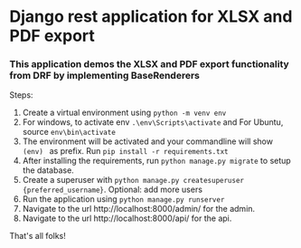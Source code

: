 # Django rest application for XLSX and PDF export

### This application demos the XLSX and PDF export functionality from DRF by implementing BaseRenderers

Steps:
1. Create a virtual environment using `python -m venv env`
2. For windows, to activate env `.\env\Scripts\activate` and For Ubuntu, source `env\bin\activate`
3. The environment will be activated and your commandline will show `(env) ` as prefix. Run `pip install -r requirements.txt`
4. After installing the requirements, run `python manage.py migrate` to setup the database.
5. Create a superuser with `python manage.py createsuperuser {preferred_username}`. Optional: add more users
6. Run the application using `python manage.py runserver`
7. Navigate to the url http://localhost:8000/admin/ for the admin.
8. Navigate to the url http://localhost:8000/api/ for the api.

That's all folks!
